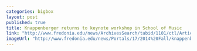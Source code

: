 ```yaml
---
categories: bigbox
layout: post
published: true
title: Knappenberger returns to keynote workshop in School of Music
link: "http://www.fredonia.edu/news/ArchivesSearch/tabid/1101/ctl/ArticleView/mid/1878/articleId/4949/Kent_Knappenberger_returns_to_keynote_music_education_workshop_at_School_of_Music.aspx"
imageUrl: "http://www.fredonia.edu/news/Portals/17/2014%20Fall/knappenberger-for-web.jpg"
---
```



